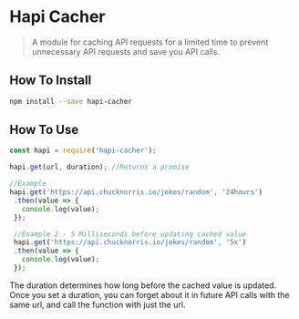 # Hapi Cacher

> A module for caching API requests for a limited time to prevent unnecessary API requests and save you API calls.

## How To Install
```bash
npm install --save hapi-cacher

```

## How To Use

```js
const hapi = require('hapi-cacher');

hapi.get(url, duration); //Returns a promise

//Example
hapi.get('https://api.chucknorris.io/jokes/random', '24hours')
 .then(value => {
   console.log(value);
 });

 //Example 2 - 5 Milliseconds before updating cached value
 hapi.get('https://api.chucknorris.io/jokes/random', '5x')
 .then(value => {
   console.log(value);
 });
```

The duration determines how long before the cached value is updated. Once you set a duration, you can forget about it in future API calls with the same url, and call the function with just the url.